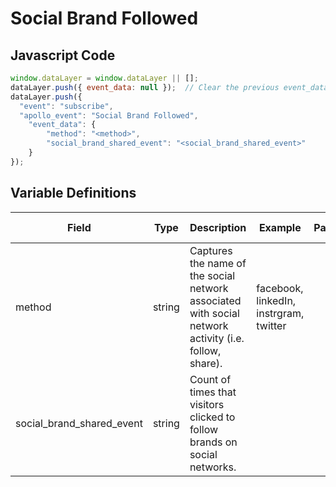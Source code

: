 # Social Brand Followed

### 

## Javascript Code
```js
window.dataLayer = window.dataLayer || [];
dataLayer.push({ event_data: null });  // Clear the previous event_data object.
dataLayer.push({
  "event": "subscribe",
  "apollo_event": "Social Brand Followed",
    "event_data": {
        "method": "<method>",
        "social_brand_shared_event": "<social_brand_shared_event>"
    }
});
```

## Variable Definitions

|Field|Type|Description|Example|Pattern|Min Length|Max Length|Minimum|Maximum|Multiple Of|
| --- | --- | --- | --- | --- | --- | --- | --- | --- | --- |
|method|string|Captures the name of the social network associated with social network activity \(i.e. follow, share\).|facebook, linkedIn, instrgram, twitter|||||||
|social_brand_shared_event|string|Count of times that visitors clicked to follow brands on social networks.||||||||




